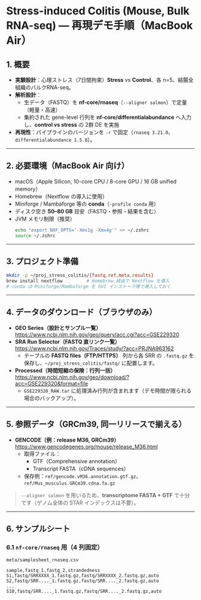 # Stress-induced Colitis (Mouse, Bulk RNA-seq) — 再現デモ手順（MacBook Air）

## 1. 概要
- **実験設計**：心理ストレス（7日間拘束）**Stress** vs **Control**、各 n=5、結腸全組織のバルクRNA-seq。  
- **解析設計**：  
  - 生データ（FASTQ）を **nf-core/rnaseq**（`--aligner salmon`）で定量（軽量・高速）  
  - 集約された gene-level 行列を **nf-core/differentialabundance** へ入力し、**control vs stress** の 2群 DE を実施  
- **再現性**：パイプラインのバージョンを `-r` で固定（`rnaseq 3.21.0`、`differentialabundance 1.5.0`）。

---

## 2. 必要環境（MacBook Air 向け）
- macOS（Apple Silicon, 10-core CPU / 8-core GPU / 16 GB unified memory）
- Homebrew（Nextflow の導入に使用）
- Miniforge / Mambaforge 等の **conda**（`-profile conda` 用）
- ディスク空き **50–80 GB** 目安（FASTQ・参照・結果を含む）
- JVM メモリ制限（推奨）
  ```bash
  echo "export NXF_OPTS='-Xms1g -Xmx4g'" >> ~/.zshrc
  source ~/.zshrc

---

## 3. プロジェクト準備

```bash
mkdir -p ~/proj_stress_colitis/{fastq,ref,meta,results}
brew install nextflow         # Homebrew 経由で Nextflow を導入
# conda は Miniforge/Mambaforge を GUI インストーラ等で導入しておく
```
---

## 4. データのダウンロード（ブラウザのみ）

- **GEO Series（設計とサンプル一覧）**  
  https://www.ncbi.nlm.nih.gov/geo/query/acc.cgi?acc=GSE229320
- **SRA Run Selector（FASTQ 直リンク一覧）**  
  https://www.ncbi.nlm.nih.gov/Traces/study/?acc=PRJNA963162  
  - テーブルの **FASTQ files（FTP/HTTPS）** 列から各 SRR の `.fastq.gz` を保存し、`~/proj_stress_colitis/fastq/` に配置します。
- **Processed（時間短縮の保険：行列一括）**  
  https://www.ncbi.nlm.nih.gov/geo/download/?acc=GSE229320&format=file  
  - `GSE229320_RAW.tar` に処理済み行列が含まれます（デモ時間が限られる場合のバックアップ）。

---

## 5. 参照データ（GRCm39, 同一リリースで揃える）

- **GENCODE（例：release M36, GRCm39）**  
  https://www.gencodegenes.org/mouse/release_M36.html  
  - 取得ファイル：  
    - GTF（Comprehensive annotation）  
    - Transcript FASTA（cDNA sequences）  
  - 保存例：`ref/gencode.vM36.annotation.gtf.gz`、`ref/Mus_musculus.GRCm39.cdna.fa.gz`

> `--aligner salmon` を用いるため、**transcriptome FASTA + GTF** で十分です（ゲノム全体の STAR インデックスは不要）。

---

## 6. サンプルシート

### 6.1 `nf-core/rnaseq` 用（4 列固定）

`meta/samplesheet_rnaseq.csv`
```csv
sample,fastq_1,fastq_2,strandedness
S1,fastq/SRRXXXX_1.fastq.gz,fastq/SRRXXXX_2.fastq.gz,auto
S2,fastq/SRR...._1.fastq.gz,fastq/SRR...._2.fastq.gz,auto
...
S10,fastq/SRR...._1.fastq.gz,fastq/SRR...._2.fastq.gz,auto

